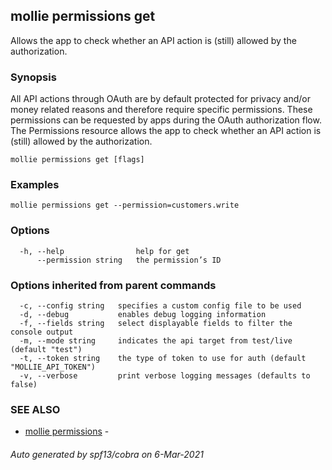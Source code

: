 ## mollie permissions get

Allows the app to check whether an API action is (still) allowed by the authorization.

### Synopsis

All API actions through OAuth are by default protected for
privacy and/or money related reasons and therefore require specific permissions.
These permissions can be requested by apps during the OAuth authorization flow.
The Permissions resource allows the app to check whether an API action is (still)
allowed by the authorization.

```
mollie permissions get [flags]
```

### Examples

```
mollie permissions get --permission=customers.write
```

### Options

```
  -h, --help                help for get
      --permission string   the permission’s ID
```

### Options inherited from parent commands

```
  -c, --config string   specifies a custom config file to be used
  -d, --debug           enables debug logging information
  -f, --fields string   select displayable fields to filter the console output
  -m, --mode string     indicates the api target from test/live (default "test")
  -t, --token string    the type of token to use for auth (default "MOLLIE_API_TOKEN")
  -v, --verbose         print verbose logging messages (defaults to false)
```

### SEE ALSO

* [mollie permissions](mollie_permissions.md)	 - 

###### Auto generated by spf13/cobra on 6-Mar-2021
